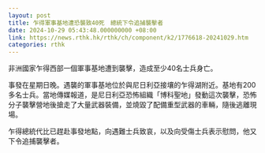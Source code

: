 ```yaml
---
layout: post
title: 乍得軍事基地遭恐襲致40死　總統下令追捕襲擊者
date: 2024-10-29 05:43:48.000000000 +08:00
link: https://news.rthk.hk/rthk/ch/component/k2/1776618-20241029.htm
categories: rthk
---
```


非洲國家乍得西部一個軍事基地遭到襲擊，造成至少40名士兵身亡。

事發在星期日晚。遇襲的軍事基地位於與尼日利亞接壤的乍得湖附近。基地有200多名士兵。當地傳媒報道，是尼日利亞恐怖組織「博科聖地」發動這次襲擊，恐怖分子襲擊營地後搶走了大量武器裝備，並燒毀了配備重型武器的車輛，隨後逃離現場。

乍得總統代比已趕赴事發地點，向遇難士兵致哀，以及向受傷士兵表示慰問，他又下令追捕襲擊者。
